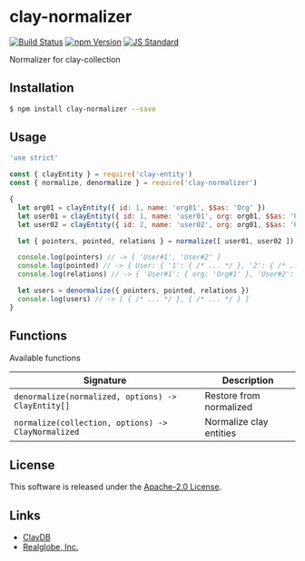 clay-normalizer
==========

<!---
This file is generated by ape-tmpl. Do not update manually.
--->

<!-- Badge Start -->
<a name="badges"></a>

[![Build Status][bd_travis_shield_url]][bd_travis_url]
[![npm Version][bd_npm_shield_url]][bd_npm_url]
[![JS Standard][bd_standard_shield_url]][bd_standard_url]

[bd_repo_url]: https://github.com/realglobe-Inc/clay-normalizer
[bd_travis_url]: http://travis-ci.org/realglobe-Inc/clay-normalizer
[bd_travis_shield_url]: http://img.shields.io/travis/realglobe-Inc/clay-normalizer.svg?style=flat
[bd_travis_com_url]: http://travis-ci.com/realglobe-Inc/clay-normalizer
[bd_travis_com_shield_url]: https://api.travis-ci.com/realglobe-Inc/clay-normalizer.svg?token=
[bd_license_url]: https://github.com/realglobe-Inc/clay-normalizer/blob/master/LICENSE
[bd_codeclimate_url]: http://codeclimate.com/github/realglobe-Inc/clay-normalizer
[bd_codeclimate_shield_url]: http://img.shields.io/codeclimate/github/realglobe-Inc/clay-normalizer.svg?style=flat
[bd_codeclimate_coverage_shield_url]: http://img.shields.io/codeclimate/coverage/github/realglobe-Inc/clay-normalizer.svg?style=flat
[bd_gemnasium_url]: https://gemnasium.com/realglobe-Inc/clay-normalizer
[bd_gemnasium_shield_url]: https://gemnasium.com/realglobe-Inc/clay-normalizer.svg
[bd_npm_url]: http://www.npmjs.org/package/clay-normalizer
[bd_npm_shield_url]: http://img.shields.io/npm/v/clay-normalizer.svg?style=flat
[bd_standard_url]: http://standardjs.com/
[bd_standard_shield_url]: https://img.shields.io/badge/code%20style-standard-brightgreen.svg

<!-- Badge End -->


<!-- Description Start -->
<a name="description"></a>

Normalizer for clay-collection

<!-- Description End -->


<!-- Overview Start -->
<a name="overview"></a>



<!-- Overview End -->


<!-- Sections Start -->
<a name="sections"></a>

<!-- Section from "doc/guides/01.Installation.md.hbs" Start -->

<a name="section-doc-guides-01-installation-md"></a>

Installation
-----

```bash
$ npm install clay-normalizer --save
```


<!-- Section from "doc/guides/01.Installation.md.hbs" End -->

<!-- Section from "doc/guides/02.Usage.md.hbs" Start -->

<a name="section-doc-guides-02-usage-md"></a>

Usage
---------

```javascript
'use strict'

const { clayEntity } = require('clay-entity')
const { normalize, denormalize } = require('clay-normalizer')

{
  let org01 = clayEntity({ id: 1, name: 'org01', $$as: 'Org' })
  let user01 = clayEntity({ id: 1, name: 'user01', org: org01, $$as: 'User' })
  let user02 = clayEntity({ id: 2, name: 'user02', org: org01, $$as: 'User' })

  let { pointers, pointed, relations } = normalize([ user01, user02 ])

  console.log(pointers) // -> [ 'User#1', 'User#2' ]
  console.log(pointed) // -> { User: { '1': { /* ... */ }, '2': { /* ... */ } }, Org: { '1': { /* ... */ } } }
  console.log(relations) // -> { 'User#1': { org: 'Org#1' }, 'User#2': { org: 'Org#1' } }

  let users = denormalize({ pointers, pointed, relations })
  console.log(users) // -> [ { /* ... */ }, { /* ... */ } ]
}

```


<!-- Section from "doc/guides/02.Usage.md.hbs" End -->

<!-- Section from "doc/guides/03.Functions.md.hbs" Start -->

<a name="section-doc-guides-03-functions-md"></a>

Functions
---------

Available functions

| Signature | Description |
| ---- | ----------- |
| `denormalize(normalized, options) -> ClayEntity[]` | Restore from normalized |
| `normalize(collection, options) -> ClayNormalized` | Normalize clay entities |


<!-- Section from "doc/guides/03.Functions.md.hbs" End -->


<!-- Sections Start -->


<!-- LICENSE Start -->
<a name="license"></a>

License
-------
This software is released under the [Apache-2.0 License](https://github.com/realglobe-Inc/clay-normalizer/blob/master/LICENSE).

<!-- LICENSE End -->


<!-- Links Start -->
<a name="links"></a>

Links
------

+ [ClayDB][clay_d_b_url]
+ [Realglobe, Inc.][realglobe,_inc__url]

[clay_d_b_url]: https://github.com/realglobe-Inc/claydb
[realglobe,_inc__url]: http://realglobe.jp

<!-- Links End -->
